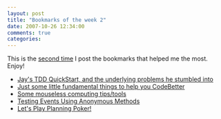 ```yaml
---
layout: post
title: "Bookmarks of the week 2"
date: 2007-10-26 12:34:00
comments: true
categories: 
---
```


<p>This is the <a href="http://sebastienlachance.com/2007/09/06/my-list-of-bookmarks-of-the-week-1/">second time</a> I post the bookmarks that helped me the most. Enjoy!</p>
<ul>
	<li><a href="http://codebetter.com/blogs/jeremy.miller/archive/2007/03/07/Jay_2700_s-TDD-QuickStart_2C00_-and-the-underlying-problems-he-stumbled-into.aspx">Jay's TDD QuickStart, and the underlying problems he stumbled into</a></li>
	<li><a href="http://codebetter.com/blogs/jeremy.miller/archive/2007/09/28/just-some-little-fundamental-things-to-help-you-codebetter.aspx">Just some little fundamental things to help you CodeBetter</a></li>
	<li><a href="http://joeydotnet.com/blog/archive/2007/04/26/Some-mouseless-computing-tipstools.aspx">Some mouseless computing tips/tools</a></li>
	<li><a href="http://blogs.msdn.com/ploeh/archive/2006/01/19/TestingEventsUsingAnonymousMethods.aspx">Testing Events Using Anonymous Methods</a></li>
	<li><a href="http://www.codinghorror.com/blog/archives/000981.html">Let's Play Planning Poker!</a></li>
</ul>
<br />
